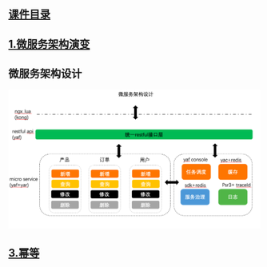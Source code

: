 ## [课件目录](https://github.com/yuncopy/yafr/blob/master/docs/index.md)

## [1.微服务架构演变](https://github.com/yuncopy/yafr/blob/master/docs/server/1.微服务架构演变.md)

## 微服务架构设计

![img](https://github.com/yuncopy/yafr/blob/master/docs/microservice.png)

## [3.幂等](https://github.com/yuncopy/yafr/blob/master/docs/server/3.幂等.md)